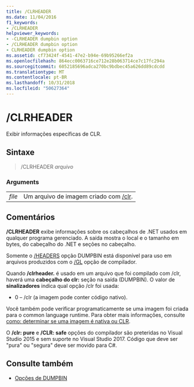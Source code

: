 ```yaml
---
title: /CLRHEADER
ms.date: 11/04/2016
f1_keywords:
- /CLRHEADER
helpviewer_keywords:
- -CLRHEADER dumpbin option
- /CLRHEADER dumpbin option
- CLRHEADER dumpbin option
ms.assetid: cf73424f-4541-47e2-b94e-69b95266ef2a
ms.openlocfilehash: 864ecc0063716ce712e28b063714ce7c17fc294a
ms.sourcegitcommit: 6052185696adca270bc9bdbec45a626dd89cdcdd
ms.translationtype: MT
ms.contentlocale: pt-BR
ms.lasthandoff: 10/31/2018
ms.locfileid: "50627364"
---
```

# <a name="clrheader"></a>/CLRHEADER

Exibir informações específicas de CLR.

## <a name="syntax"></a>Sintaxe

> /CLRHEADER *arquivo*

### <a name="arguments"></a>Arguments

|||
|-|-|
*file*| Um arquivo de imagem criado com [/clr](../../build/reference/clr-common-language-runtime-compilation.md).

## <a name="remarks"></a>Comentários

**/CLRHEADER** exibe informações sobre os cabeçalhos de .NET usados em qualquer programa gerenciado. A saída mostra o local e o tamanho em bytes, do cabeçalho do .NET e seções no cabeçalho.

Somente o [/HEADERS](../../build/reference/headers.md) opção DUMPBIN está disponível para uso em arquivos produzidos com o [/GL](../../build/reference/gl-whole-program-optimization.md) opção de compilador.

Quando **/clrheader.** é usado em um arquivo que foi compilado com /clr, haverá uma **cabeçalho do clr:** seção na saída (DUMPBIN). O valor de **sinalizadores** indica qual opção /clr foi usada:

- 0 – /clr (a imagem pode conter código nativo).

Você também pode verificar programaticamente se uma imagem foi criada para o common language runtime.  Para obter mais informações, consulte [como: determinar se uma imagem é nativa ou CLR](../../dotnet/how-to-determine-if-an-image-is-native-or-clr.md).

O **/clr: pure** e **/CLR: safe** opções do compilador são preteridas no Visual Studio 2015 e sem suporte no Visual Studio 2017. Código que deve ser "pura" ou "segura" deve ser movido para C#.

## <a name="see-also"></a>Consulte também

- [Opções de DUMPBIN](../../build/reference/dumpbin-options.md)
